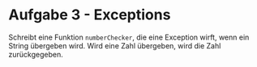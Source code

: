 # Aufgabe 3 - Exceptions

Schreibt eine Funktion `numberChecker`, die eine Exception wirft, wenn ein String übergeben wird. Wird eine Zahl übergeben, wird die Zahl zurückgegeben.